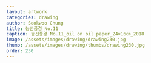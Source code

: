 ```yaml
---
layout: artwork 
categories: drawing 
author: Seokwoo Chung 
title: 능선풍경 No.11 
caption: 능선풍경 No.11_oil on oil paper_24×16㎝_2018 
image: /assets/images/drawing/drawing230.jpg 
thumb: /assets/images/drawing/thumbs/drawing230.jpg 
order: 230 
---
```

